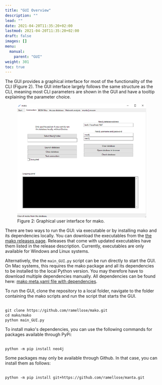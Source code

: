 ```yaml
---
title: "GUI Overview"
description: ""
lead: ""
date: 2021-04-20T11:35:20+02:00
lastmod: 2021-04-20T11:35:20+02:00
draft: false
images: []
menu: 
  manual:
    parent: "GUI"
weight: 301
toc: true
---
```


The GUI provides a graphical interface for most of the functionality of the CLI (Figure 2). The GUI interface largely follows the same structure as the CLI, meaning most CLI parameters are shown in the GUI and have a tooltip explaining the parameter choice.

<figure>
  <img src="/images/gui.PNG" alt="Graphical user interface for mako." width="600"> 
  <figcaption>Figure 2: Graphical user interface for mako.</figcaption>
</figure>

There are two ways to run the GUI: via executable or by installing mako and its dependencies locally. 
You can download the executables from the <a href="https://github.com/ramellose/mako/releases">the mako releases page</a>. Releases that come with updated executables have them listed in the release description. Currently, executables are only available for Windows and Linux systems. 

Alternatively, the the <code>main_GUI.py</code> script can be run directly to start the GUI. On Mac systems, this requires the mako package and all its dependencies to be installed to the local Python version. You may therefore have to download multiple dependencies manually. All dependencies can be found here: <a href="https://github.com/ramellose/mako/blob/master/meta.yaml">mako meta.yaml file with dependencies</a>. 

To run the GUI, clone the repository to a local folder, navigate to the folder containing the mako scripts and run the script that starts the GUI. 
<pre><code>
git clone https://github.com/ramellose/mako.git
cd mako/mako
python main_GUI.py
</pre></code>

To install mako's dependencies, you can use the following commands for packages available through PyPi:
<pre><code>
python -m pip install neo4j
</pre></code>

Some packages may only be available through Github. In that case, you can install them as follows: 
<pre><code>
python -m pip install git+https://github.com/ramellose/manta.git
</pre></code>



